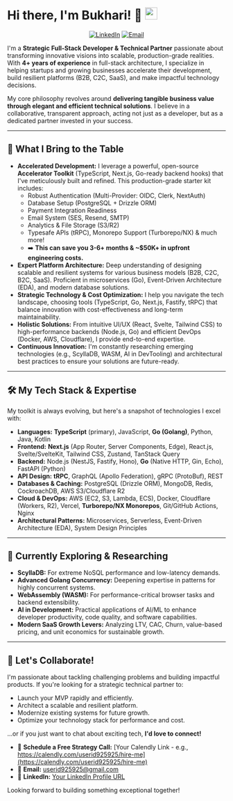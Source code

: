 # Hi there, I'm Bukhari! 👋 <img src="https://media.giphy.com/media/hvRJCLFzcasrR4ia7z/giphy.gif" width="28px">

<p align="center">
  <a href="https://www.linkedin.com/in/your-linkedin-profile/" target="_blank" rel="noopener noreferrer"><img src="https://img.shields.io/badge/LinkedIn-0077B5?style=for-the-badge&logo=linkedin&logoColor=white" alt="LinkedIn"/></a>
  <a href="mailto:userid925925@gmail.com"><img src="https://img.shields.io/badge/Email_Me-D14836?style=for-the-badge&logo=gmail&logoColor=white" alt="Email"/></a>
  <!-- Add your portfolio/website link if you have one -->
  <!-- <a href="YOUR_PORTFOLIO_URL" target="_blank" rel="noopener noreferrer"><img src="https://img.shields.io/badge/Portfolio-3b82f6?style=for-the-badge&logo=google-chrome&logoColor=white" alt="Portfolio"/></a> -->
</p>

I'm a **Strategic Full-Stack Developer & Technical Partner** passionate about transforming innovative visions into scalable, production-grade realities. With **4+ years of experience** in full-stack architecture, I specialize in helping startups and growing businesses accelerate their development, build resilient platforms (B2B, C2C, SaaS), and make impactful technology decisions.

My core philosophy revolves around **delivering tangible business value through elegant and efficient technical solutions**. I believe in a collaborative, transparent approach, acting not just as a developer, but as a dedicated partner invested in your success.

---

## 🚀 What I Bring to the Table

*   **Accelerated Development:** I leverage a powerful, open-source **Accelerator Toolkit** (TypeScript, Next.js, Go-ready backend hooks) that I've meticulously built and refined. This production-grade starter kit includes:
    *   Robust Authentication (Multi-Provider: OIDC, Clerk, NextAuth)
    *   Database Setup (PostgreSQL + Drizzle ORM)
    *   Payment Integration Readiness
    *   Email System (SES, Resend, SMTP)
    *   Analytics & File Storage (S3/R2)
    *   Typesafe APIs (tRPC), Monorepo Support (Turborepo/NX) & much more!
    *   ➡️ **This can save you 3-6+ months & ~$50K+ in upfront engineering costs.**
*   **Expert Platform Architecture:** Deep understanding of designing scalable and resilient systems for various business models (B2B, C2C, B2C, SaaS). Proficient in microservices (Go), Event-Driven Architecture (EDA), and modern database solutions.
*   **Strategic Technology & Cost Optimization:** I help you navigate the tech landscape, choosing tools (TypeScript, Go, Next.js, Fastify, tRPC) that balance innovation with cost-effectiveness and long-term maintainability.
*   **Holistic Solutions:** From intuitive UI/UX (React, Svelte, Tailwind CSS) to high-performance backends (Node.js, Go) and efficient DevOps (Docker, AWS, Cloudflare), I provide end-to-end expertise.
*   **Continuous Innovation:** I'm constantly researching emerging technologies (e.g., ScyllaDB, WASM, AI in DevTooling) and architectural best practices to ensure your solutions are future-ready.

---

## 🛠️ My Tech Stack & Expertise

My toolkit is always evolving, but here's a snapshot of technologies I excel with:

*   **Languages:** **TypeScript** (primary), JavaScript, **Go (Golang)**, Python, Java, Kotlin
*   **Frontend:** **Next.js** (App Router, Server Components, Edge), React.js, Svelte/SvelteKit, Tailwind CSS, Zustand, TanStack Query
*   **Backend:** Node.js (NestJS, Fastify, Hono), **Go** (Native HTTP, Gin, Echo), FastAPI (Python)
*   **API Design:** **tRPC**, GraphQL (Apollo Federation), gRPC (ProtoBuf), REST
*   **Databases & Caching:** PostgreSQL (Drizzle ORM), MongoDB, Redis, CockroachDB, AWS S3/Cloudflare R2
*   **Cloud & DevOps:** AWS (EC2, S3, Lambda, ECS), Docker, Cloudflare (Workers, R2), Vercel, **Turborepo/NX Monorepos**, Git/GitHub Actions, Nginx
*   **Architectural Patterns:** Microservices, Serverless, Event-Driven Architecture (EDA), System Design Principles

---

## 🌱 Currently Exploring & Researching

*   **ScyllaDB:** For extreme NoSQL performance and low-latency demands.
*   **Advanced Golang Concurrency:** Deepening expertise in patterns for highly concurrent systems.
*   **WebAssembly (WASM):** For performance-critical browser tasks and backend extensibility.
*   **AI in Development:** Practical applications of AI/ML to enhance developer productivity, code quality, and software capabilities.
*   **Modern SaaS Growth Levers:** Analyzing LTV, CAC, Churn, value-based pricing, and unit economics for sustainable growth.

---

## 🤝 Let's Collaborate!

I'm passionate about tackling challenging problems and building impactful products. If you're looking for a strategic technical partner to:

*   Launch your MVP rapidly and efficiently.
*   Architect a scalable and resilient platform.
*   Modernize existing systems for future growth.
*   Optimize your technology stack for performance and cost.

...or if you just want to chat about exciting tech, **I'd love to connect!**

*   💬 **Schedule a Free Strategy Call:** [Your Calendly Link - e.g., https://calendly.com/userid925925/hire-me](https://calendly.com/userid925925/hire-me)
*   📧 **Email:** [userid925925@gmail.com](mailto:userid925925@gmail.com)
*   🔗 **LinkedIn:** [Your LinkedIn Profile URL](https://www.linkedin.com/in/your-linkedin-profile/)

Looking forward to building something exceptional together!

